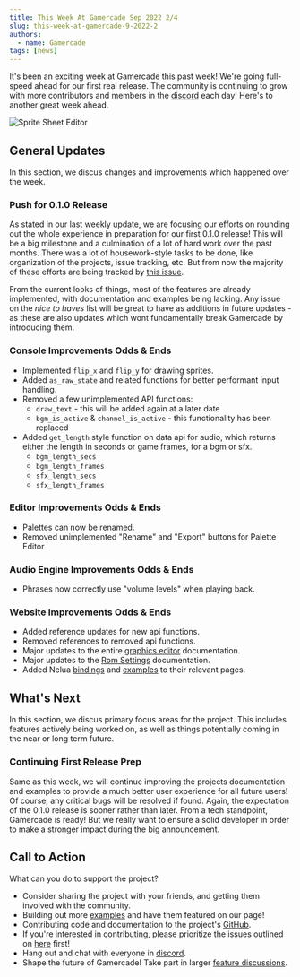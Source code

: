```yaml
---
title: This Week At Gamercade Sep 2022 2/4
slug: this-week-at-gamercade-9-2022-2
authors:
  - name: Gamercade
tags: [news]
---
```


It's been an exciting week at Gamercade this past week! We're going full-speed ahead for our first real release. The community is continuing to grow with more contributors and members in the [discord](https://discord.gg/Qafv2Fpt5j) each day! Here's to another great week ahead.

![Sprite Sheet Editor](/img/editor/sprite-sheet-editor.png)

## General Updates

In this section, we discus changes and improvements which happened over the week.

### Push for 0.1.0 Release

As stated in our last weekly update, we are focusing our efforts on rounding out the whole experience in preparation for our first 0.1.0 release! This will be a big milestone and a culmination of a lot of hard work over the past months. There was a lot of housework-style tasks to be done, like organization of the projects, issue tracking, etc. But from now the majority of these efforts are being tracked by [this issue](https://github.com/gamercade-io/gamercade_console/issues/54).

From the current looks of things, most of the features are already implemented, with documentation and examples being lacking. Any issue on the *nice to haves* list will be great to have as additions in future updates - as these are also updates which wont fundamentally break Gamercade by introducing them.

### Console Improvements Odds & Ends

- Implemented `flip_x` and `flip_y` for drawing sprites.
- Added `as_raw_state` and related functions for better performant input handling.
- Removed a few unimplemented API functions:
  - `draw_text` - this will be added again at a later date
  - `bgm_is_active` & `channel_is_active` - this functionality has been replaced
- Added `get_length` style function on data api for audio, which returns either the length in seconds or game frames, for a bgm or sfx.
  - `bgm_length_secs`
  - `bgm_length_frames`
  - `sfx_length_secs`
  - `sfx_length_frames`

### Editor Improvements Odds & Ends

- Palettes can now be renamed.
- Removed unimplemented "Rename" and "Export" buttons for Palette Editor

### Audio Engine Improvements Odds & Ends

- Phrases now correctly use "volume levels" when playing back.

### Website Improvements Odds & Ends

- Added reference updates for new api functions.
- Removed references to removed api functions.
- Major updates to the entire [graphics editor](/docs/graphics-editor) documentation.
- Major updates to the [Rom Settings](/docs/editor/rom-settings) documentation.
- Added Nelua [bindings](/docs/getting-started/setup-bindings) and [examples](/docs/examples) to their relevant pages.

## What's Next

In this section, we discus primary focus areas for the project. This includes features actively being worked on, as well as things potentially coming in the near or long term future.

### Continuing First Release Prep

Same as this week, we will continue improving the projects documentation and examples to provide a much better user experience for all future users! Of course, any critical bugs will be resolved if found. Again, the expectation of the 0.1.0 release is sooner rather than later. From a tech standpoint, Gamercade is ready! But we really want to ensure a solid developer in order to make a stronger impact during the big announcement.

## Call to Action

What can you do to support the project?

- Consider sharing the project with your friends, and getting them involved with the community.
- Building out more [examples](/docs/examples) and have them featured on our page!
- Contributing code and documentation to the project's [GitHub](https://github.com/gamercade-io/gamercade_console).
- If you're interested in contributing, please prioritize the issues outlined on [here](https://github.com/gamercade-io/gamercade_console/issues/54) first!
- Hang out and chat with everyone in [discord](https://discord.gg/Qafv2Fpt5j).
- Shape the future of Gamercade! Take part in larger [feature discussions](https://github.com/gamercade-io/gamercade_console/labels/Discussion).
